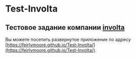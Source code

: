 # Test-Involta
## Тестовое задание компании [involta](https://involta.ru/)
Вы можете посетить развернутое приложение по адресу [https://feirlymoore.github.io/Test-Involta/](https://feirlymoore.github.io/Test-Involta/).

